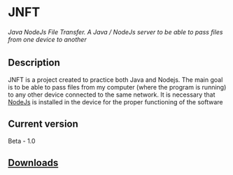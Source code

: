 # JNFT
###### Java NodeJs File Transfer. A Java / NodeJs server to be able to pass files from one device to another

## Description
JNFT is a project created to practice both Java and Nodejs. The main goal is to be able to pass files from my computer (where the program is running) to any other device connected to the same network. It is necessary that [NodeJs](https://nodejs.org/en/) is installed in the device for the proper functioning of the software

## Current version
Beta - 1.0

## [Downloads](Descargas)
